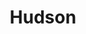 ---
published:  false
title:			"Hudson"
post_path:	2017-01-21-hudson
date_start:	2017/01/21
date_end:		2017/01/22
lat:        42.2513
lon:        -73.8060
metadata:
  - year: 2017
  - cities:
      - Hudson
  - states:
      - New York
  - countries:
      - United States
  - continents:
      - North America
  - hotels:
      - Rivertown Lodge
  - regions:
      - United States
photos:
  - ext:		01.jpg
    class:	horizontal
  - ext:    02.jpg
    class:  vertical
  - ext:    03.jpg
    class:  vertical
---